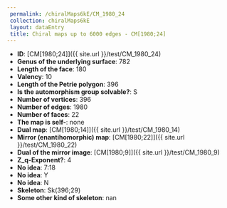 ```yaml
--- 
 permalink: /chiralMaps6kE/CM_1980_24 
 collection: chiralMaps6kE
 layout: dataEntry
 title: Chiral maps up to 6000 edges - CM[1980;24]
---
```


- **ID**: [CM[1980;24]]({{ site.url }}/test/CM_1980_24)
- **Genus of the underlying surface**: 782
- **Length of the face**: 180
- **Valency**: 10
- **Length of the Petrie polygon**: 396
- **Is the automorphism group solvable?**: S
- **Number of vertices**: 396
- **Number of edges**: 1980
- **Number of faces**: 22
- **The map is self-**: none
- **Dual map**: [CM[1980;14]]({{ site.url }}/test/CM_1980_14)
- **Mirror (enantihomorphic) map**: [CM[1980;22]]({{ site.url }}/test/CM_1980_22)
- **Dual of the mirror image**: [CM[1980;9]]({{ site.url }}/test/CM_1980_9)
- **Z_q-Exponent?**: 4
- **No idea**:  7:18
- **No idea**: Y
- **No idea**: N
- **Skeleton**: Sk(396;29)
- **Some other kind of skeleton**: nan
